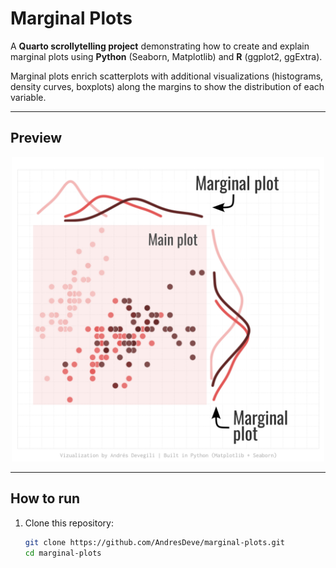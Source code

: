 # Marginal Plots

A **Quarto scrollytelling project** demonstrating how to create and explain marginal plots using **Python** (Seaborn, Matplotlib) and **R** (ggplot2, ggExtra).

Marginal plots enrich scatterplots with additional visualizations (histograms, density curves, boxplots) along the margins to show the distribution of each variable.

---

## Preview

<p align="center">
  <img src="Page%205.png" alt="Example marginal plots" width="500"/>
</p>

---

## How to run

1. Clone this repository:
   ```bash
   git clone https://github.com/AndresDeve/marginal-plots.git
   cd marginal-plots
